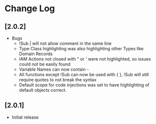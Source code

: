 # Change Log
## [2.0.2]
- Bugs
    - !Sub | will not allow comment in the same line
    - Type Class highlighting was also highlighting other Types like Domain Records
    - IAM Actions not closed with " or ' were not highlighted, so issues could not be easily found
    - Variable Names can now contain -
    - All functions except !Sub can now be used with { }, !Sub will still require quotes to not break the syntax
    - Default scope for code injections was set to have highlighting of default objects correct. 
## [2.0.1]
- Initial release
